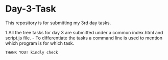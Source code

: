 # Day-3-Task
This repository is for submitting my 3rd day tasks.

1.All the tree tasks for day 3 are submitted under a common index.html and script.js file.
    - To differentiate the tasks a command line is used to mention which program is for which task.

    THANK YOU! kindly check

